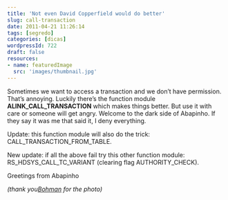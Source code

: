```yaml
---
title: 'Not even David Copperfield would do better'
slug: call-transaction
date: 2011-04-21 11:26:14
tags: [segredo]
categories: [dicas]
wordpressId: 722
draft: false
resources:
- name: featuredImage
  src: 'images/thumbnail.jpg'
---
```

Sometimes we want to access a transaction and we don’t have permission. That’s annoying. Luckily there’s the function module **ALINK_CALL_TRANSACTION** which makes things better. But use it with care or someone will get angry. Welcome to the dark side of Abapinho. If they say it was me that said it, I deny everything.

Update: this function module will also do the trick: CALL_TRANSACTION_FROM_TABLE.

New update: if all the above fail try this other function module: RS_HDSYS_CALL_TC_VARIANT (clearing flag AUTHORITY_CHECK).

Greetings from Abapinho

_(thank you[Bohman][1] for the photo)_

   [1]: http://www.flickr.com/photos/bohman/210977249/
